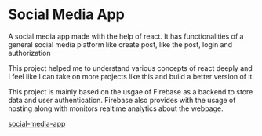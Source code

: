 # Social Media App

A social media app made with the help of react. It has functionalities of a general social media platform like create post, like the post, login and authorization

This project helped me to understand various concepts of react deeply and I feel like I can take on more projects like this and build a better version of it.

This project is mainly based on the usgae of Firebase as a backend to store data and user authentication. Firebase also provides with the usage of hosting along with monitors realtime analytics about the webpage.

[social-media-app](https://react-social-media-17524.web.app/)


